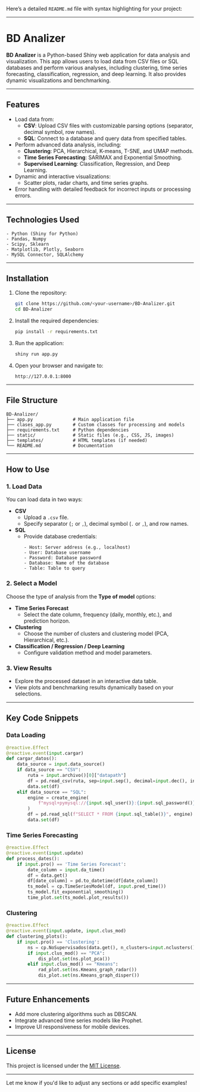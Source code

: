 Here’s a detailed `README.md` file with syntax highlighting for your project:

---

# BD Analizer

**BD Analizer** is a Python-based Shiny web application for data analysis and visualization. This app allows users to load data from CSV files or SQL databases and perform various analyses, including clustering, time series forecasting, classification, regression, and deep learning. It also provides dynamic visualizations and benchmarking.

---

## **Features**
- Load data from:
  - **CSV**: Upload CSV files with customizable parsing options (separator, decimal symbol, row names).
  - **SQL**: Connect to a database and query data from specified tables.
- Perform advanced data analysis, including:
  - **Clustering**: PCA, Hierarchical, K-means, T-SNE, and UMAP methods.
  - **Time Series Forecasting**: SARIMAX and Exponential Smoothing.
  - **Supervised Learning**: Classification, Regression, and Deep Learning.
- Dynamic and interactive visualizations:
  - Scatter plots, radar charts, and time series graphs.
- Error handling with detailed feedback for incorrect inputs or processing errors.

---

## **Technologies Used**
```plaintext
- Python (Shiny for Python)
- Pandas, Numpy
- Scipy, Sklearn
- Matplotlib, Plotly, Seaborn
- MySQL Connector, SQLAlchemy
```

---

## **Installation**
1. Clone the repository:
   ```bash
   git clone https://github.com/<your-username>/BD-Analizer.git
   cd BD-Analizer
   ```

2. Install the required dependencies:
   ```bash
   pip install -r requirements.txt
   ```

3. Run the application:
   ```bash
   shiny run app.py
   ```

4. Open your browser and navigate to:
   ```plaintext
   http://127.0.0.1:8000
   ```

---

## **File Structure**
```plaintext
BD-Analizer/
├── app.py               # Main application file
├── clases_app.py        # Custom classes for processing and models
├── requirements.txt     # Python dependencies
├── static/              # Static files (e.g., CSS, JS, images)
├── templates/           # HTML templates (if needed)
└── README.md            # Documentation
```

---

## **How to Use**

### **1. Load Data**
You can load data in two ways:
- **CSV**
  - Upload a `.csv` file.
  - Specify separator (`;` or `,`), decimal symbol (`.` or `,`), and row names.
- **SQL**
  - Provide database credentials:
    ```plaintext
    - Host: Server address (e.g., localhost)
    - User: Database username
    - Password: Database password
    - Database: Name of the database
    - Table: Table to query
    ```

### **2. Select a Model**
Choose the type of analysis from the **Type of model** options:
- **Time Series Forecast**
  - Select the date column, frequency (daily, monthly, etc.), and prediction horizon.
- **Clustering**
  - Choose the number of clusters and clustering model (PCA, Hierarchical, etc.).
- **Classification / Regression / Deep Learning**
  - Configure validation method and model parameters.

### **3. View Results**
- Explore the processed dataset in an interactive data table.
- View plots and benchmarking results dynamically based on your selections.

---

## **Key Code Snippets**

### **Data Loading**
```python
@reactive.Effect
@reactive.event(input.cargar)
def cargar_datos():
    data_source = input.data_source()
    if data_source == "CSV":
        ruta = input.archivo()[0]["datapath"]
        df = pd.read_csv(ruta, sep=input.sep(), decimal=input.dec(), index_col=input.rownames())
        data.set(df)
    elif data_source == "SQL":
        engine = create_engine(
            f"mysql+pymysql://{input.sql_user()}:{input.sql_password()}@{input.sql_host()}/{input.sql_db()}"
        )
        df = pd.read_sql(f"SELECT * FROM {input.sql_table()}", engine)
        data.set(df)
```

### **Time Series Forecasting**
```python
@reactive.Effect
@reactive.event(input.update)
def process_dates():
    if input.pro() == 'Time Series Forecast':
        date_column = input.da_time()
        df = data.get()
        df[date_column] = pd.to_datetime(df[date_column])
        ts_model = cp.TimeSeriesModel(df, input.pred_time())
        ts_model.fit_exponential_smoothing()
        time_plot.set(ts_model.plot_results())
```

### **Clustering**
```python
@reactive.Effect
@reactive.event(input.update, input.clus_mod)
def clustering_plots():
    if input.pro() == 'Clustering':
        ns = cp.NoSupervisados(data.get(), n_clusters=input.nclusters())
        if input.clus_mod() == "PCA":
            dis_plot.set(ns.plot_pca())
        elif input.clus_mod() == "Kmeans":
            rad_plot.set(ns.Kmeans_graph_radar())
            dis_plot.set(ns.Kmeans_graph_disper())
```

---

## **Future Enhancements**
- Add more clustering algorithms such as DBSCAN.
- Integrate advanced time series models like Prophet.
- Improve UI responsiveness for mobile devices.

---

## **License**
This project is licensed under the [MIT License](LICENSE).

---

Let me know if you'd like to adjust any sections or add specific examples!
